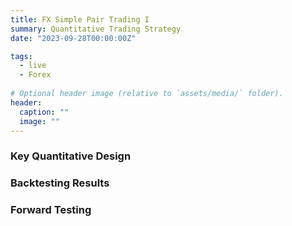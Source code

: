```yaml
---
title: FX Simple Pair Trading I
summary: Quantitative Trading Strategy
date: "2023-09-28T00:00:00Z"

tags: 
  - live
  - Forex
    
# Optional header image (relative to `assets/media/` folder).
header:
  caption: ""
  image: ""
---
```


<div style="font-size: 14px;">

### Key Quantitative Design

### Backtesting Results

### Forward Testing

</div>
